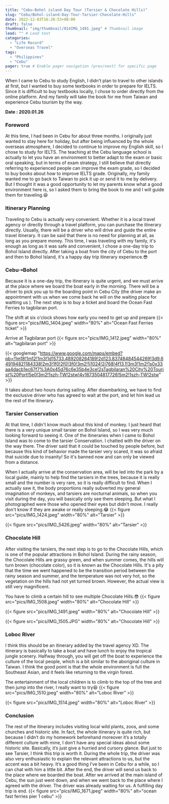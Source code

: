 ```yaml
---
title: "Cebu-Bohol island Day Tour (Tarsier & Chocolate Hills)"
slug: "Cebu/Bohol-island-Day-Tour-Tarsier-Chocolate-Hills"
date: 2022-12-03T16:28:53+08:00
draft: false
thumbnail: "img/thumbnail/014IMG_1491.jpeg" # Thumbnail image
lead: "" # Lead text
categories:
  - "Life Record"
  - "Overseas Travel"
tags:
  - "Philippines"
  - "Cebu"
pager: true # Enable pager navigation (prev/next) for specific page
---
```

When I came to Cebu to study English, I didn’t plan to travel to other islands at first, but I wanted to buy some textbooks in order to prepare for IELTS. Since it is difficult to buy textbooks locally, I chose to order directly from the online platform. And my family will take the book for me from Taiwan and experience Cebu tourism by the way.
<!--more-->
**Date : 2020.01.26**   

### Foreword
At this time, I had been in Cebu for about three months. I originally just wanted to stay here for holiday, but after being influenced by the whole overseas atmosphere, I decided to continue to improve my English skill, so I chose to study for IELTS. The teaching at the Cebu language school is actually to let you have an environment to better adapt to the exam or basic oral speaking, but in terms of exam strategy, I still believe that directly referring to experienced people can improve the exam grade, so I decided to buy books about how to improve IELTS grade. Originally, my family wanted me to go back to Taiwan to pick it up or send it to me by delivery. But I thought it was a good opportunity to let my parents know what a good environment here is, so I asked them to bring the book to me and I will guide them for traveling.😆  

### Itinerary Planning
Traveling to Cebu is actually very convenient. Whether it is a local travel agency or directly through a travel platform, you can purchase the itinerary directly. Usually, there will be a driver who will drive and guide the entire travel itinerary. It can be said that there is no need for planning at all, as long as you prepare money. This time, I was traveling with my family, it's enough as long as it was safe and convenient, I chose a one-day trip to Bohol Island directly. After taking a boat from the city of Cebu to the port and then to Bohol Island, it's a happy day trip itinerary experience.😎

### Cebu➝Bohol
Because it is a one-day trip, the itinerary is quite urgent, and we must arrive at the place where we board the boat early in the morning. There will be a driver to pick you up to the boarding point in Cebu City (the driver make an appointment with us when we come back he will on the waiting place for waitting us ). The next step is to buy a ticket and board the Ocean Fast Ferries to tagbilaran port.  

The shift at six o'clock shows how early you need to get up and prepare
{{< figure src="pics/IMG_1404.jpeg" width="80%" alt="Ocean Fast Ferries ticket" >}}  

Arrive at Tagbilaran port
{{< figure src="pics/IMG_1412.jpeg" width="80%" alt="tagbilaran port" >}}  

{{< googlemap "https://www.google.com/maps/embed?pb=!1m18!1m12!1m3!1d15733.489208264189!2d123.83748484544269!3d9.649194821184338!2m3!1f0!2f0!3f0!3m2!1i1024!2i768!4f13.1!3m3!1m2!1s0x33aa4dacb1ec67f7%3A0x45d76c6e35b4e3ce!2sTagbilaran%20City%20Tourist%20Port!5e0!3m2!1szh-TW!2stw!4v1673504817726!5m2!1szh-TW!2stw" >}}  

It takes about two hours during sailing. After disembarking, we have to find the exclusive driver who has agreed to wait at the port, and let him lead us the rest of the itinerary.

### Tarsier Conservation
At that time, I didn't know much about this kind of monkey. I just heard that there is a very unique small tarsier on Bohol Island, so I was very much looking forward to seeing it. One of the itineraries when I came to Bohol Island was to come to the tarsier Conservation. I chatted with the driver on the way there. The driver said that it could be touched by people before, but because this kind of behavior made the tarsier very scared, it was so afraid that suicide due to insanity! So it's banned now and can only be viewed from a distance. 

When I actually arrive at the conservation area, will be led into the park by a local guide, mainly to help find the tarsiers in the trees, because it is really small and the number is very rare, so it is really difficult to find. When I actually saw it, the body proportions really subverted my general imagination of monkeys, and tarsiers are nocturnal animals, so when you visit during the day, you will basically only see them sleeping. But what I photographed were those who opened their eyes but didn't move. I really don't know if they are awake or really sleeping.😂
{{< figure src="pics/IMG_1424.jpeg" width="80%" alt="Tarsier" >}}  

{{< figure src="pics/IMG_5426.jpeg" width="80%" alt="Tarsier" >}}  


### Chocolate Hill
After visiting the tarsiers, the next step is to go to the Chocolate Hills, which is one of the popular attractions in Bohol Island. During the rainy season, the Chocolate Hills are grassy green, and when summer comes, the hills will turn brown (chocolate color), so it is known as the Chocolate Hills. It's a pity that the time we went happened to be the transition period between the rainy season and summer, and the temperature was not very hot, so the vegetation on the hills had not yet turned brown. However, the actual view is still very magnificent. 

You have to climb a certain hill to see multiple Chocolate Hills.😎 
{{< figure src="pics/IMG_1508.jpeg" width="80%" alt="Chocolate Hill" >}}  

{{< figure src="pics/IMG_1491.jpeg" width="80%" alt="Chocolate Hill" >}} 

{{< figure src="pics/IMG_1505.JPG" width="80%" alt="Chocolate Hill" >}} 

### Loboc River
I think this should be an itinerary added by the travel agency XD. The itinerary is basically to take a boat and have lunch to enjoy the tropical jungle scenery. Halfway through, you will get off the boat to experience the culture of the local people, which is a bit similar to the aboriginal culture in Taiwan. I think the good point is that the whole environment is full the Southeast Asian, and it feels like returning to the virgin forest. 

The entertainment of the local children is to climb to the top of the tree and then jump into the river, I really want to try😆 
{{< figure src="pics/IMG_1510.jpeg" width="80%" alt="Loboc River" >}}  

{{< figure src="pics/IMG_1514.jpeg" width="80%" alt="Loboc River" >}} 


### Conclusion
The rest of the itinerary includes visiting local wild plants, zoos, and some churches and historic site. In fact, the whole itinerary is quite rich, but because I didn’t do my homework beforehand moreover it’s a totally different culture with mine, I don’t have any special ideas about some historic site. Basically, it’s just give a hurried and cursory glance. But just to see Tarsier, I think this trip is worth it. During the whole trip, the driver was also very enthusiastic to explain the relevant attractions to us, but the accent was a bit heavy. It’s a good thing I’ve been in Cebu for a while, so I can chat with him a little bit.
After the end, the driver will send us back to the place where we boarded the boat. After we arrived at the main island of Cebu, the sun just went down, and when we went back to the place where I agreed with the driver. The driver was already waiting for us. A fulfilling day trip is end.
{{< figure src="pics/IMG_1671.jpeg" width="80%" alt="ocean fast ferries pier 1 cebu" >}} 

